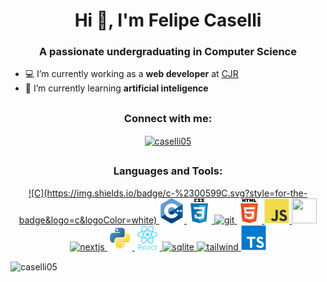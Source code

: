 <h1 align="center">Hi 👋, I'm Felipe Caselli</h1>
<h3 align="center">A passionate undergraduating in Computer Science</h3>

- 💻 I’m currently working as a **web developer** at [CJR](https://www.cjr.org.br/)
- 🌱 I’m currently learning **artificial inteligence**

##

<h3 align="center">Connect with me:</h3>
<p align="center">
<a href="https://instagram.com/caselli05" target="blank"><img align="center" src="https://raw.githubusercontent.com/rahuldkjain/github-profile-readme-generator/master/src/images/icons/Social/instagram.svg" alt="caselli05" height="30" width="40" /></a>
</p>

##

<h3 align="center">Languages and Tools:</h3>
<p align="center">
  <a href="https://www.cprogramming.com/" target="_blank" rel="noreferrer">
    ![C](https://img.shields.io/badge/c-%2300599C.svg?style=for-the-badge&logo=c&logoColor=white)
  </a>
  <a href="https://www.w3schools.com/cpp/" target="_blank" rel="noreferrer">
    <img src="https://raw.githubusercontent.com/devicons/devicon/master/icons/cplusplus/cplusplus-original.svg" alt="cplusplus" width="40" height="40"/> 
  </a>
  <a href="https://www.w3schools.com/css/" target="_blank" rel="noreferrer">
    <img src="https://raw.githubusercontent.com/devicons/devicon/master/icons/css3/css3-original-wordmark.svg" alt="css3" width="40" height="40"/> 
  </a>
  <a href="https://git-scm.com/" target="_blank" rel="noreferrer">
    <img src="https://www.vectorlogo.zone/logos/git-scm/git-scm-icon.svg" alt="git" width="40" height="40"/> 
  </a>
  <a href="https://www.w3.org/html/" target="_blank" rel="noreferrer">
    <img src="https://raw.githubusercontent.com/devicons/devicon/master/icons/html5/html5-original-wordmark.svg" alt="html5" width="40" height="40"/> 
  </a>
  <a href="https://developer.mozilla.org/en-US/docs/Web/JavaScript" target="_blank" rel="noreferrer">
    <img src="https://raw.githubusercontent.com/devicons/devicon/master/icons/javascript/javascript-original.svg" alt="javascript" width="40" height="40"/> 
  </a>
  <a href="https://nestjs.com/" target="_blank" rel="noreferrer">
    <img src="https://www.google.com/url?sa=i&url=https%3A%2F%2Fcommons.wikimedia.org%2Fwiki%2FFile%3ANestJS.svg&psig=AOvVaw22nM2hCzeHzaiPXPvmrMVj&ust=1726712848960000&source=images&cd=vfe&opi=89978449&ved=0CBQQjRxqFwoTCODT3-K4y4gDFQAAAAAdAAAAABAE" width="40" height="40"/> 
  </a>
  <a href="https://nextjs.org/" target="_blank" rel="noreferrer">
    <img src="https://cdn.worldvectorlogo.com/logos/nextjs-2.svg" alt="nextjs" width="40" height="40"/> </a>
  <a href="https://www.python.org" target="_blank" rel="noreferrer"> <img src="https://raw.githubusercontent.com/devicons/devicon/master/icons/python/python-original.svg" alt="python" width="40" height="40"/> 
  </a>
  <a href="https://reactjs.org/" target="_blank" rel="noreferrer">
    <img src="https://raw.githubusercontent.com/devicons/devicon/master/icons/react/react-original-wordmark.svg" alt="react" width="40" height="40"/> 
  </a>
  <a href="https://www.sqlite.org/" target="_blank" rel="noreferrer">
    <img src="https://www.vectorlogo.zone/logos/sqlite/sqlite-icon.svg" alt="sqlite" width="40" height="40"/> 
  </a>
  <a href="https://tailwindcss.com/" target="_blank" rel="noreferrer">
    <img src="https://www.vectorlogo.zone/logos/tailwindcss/tailwindcss-icon.svg" alt="tailwind" width="40" height="40"/> 
  </a>
  <a href="https://www.typescriptlang.org/" target="_blank" rel="noreferrer">
    <img src="https://raw.githubusercontent.com/devicons/devicon/master/icons/typescript/typescript-original.svg" alt="typescript" width="40" height="40"/>
  </a> 
</p>

<p><img align="center" src="https://github-readme-stats.vercel.app/api/top-langs?username=caselli05&show_icons=true&locale=en&layout=compact" alt="caselli05" /></p>
